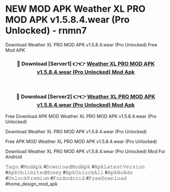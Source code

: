 # NEW MOD APK Weather XL PRO MOD APK v1.5.8.4.wear (Pro Unlocked) - rnmn7
Download Weather XL PRO MOD APK v1.5.8.4.wear (Pro Unlocked) Free Mod APK

<div align="center">
<h3>🔴 Download [Server1] 👉👉 <a href="https://apk-comot.site?title=Weather_XL_PRO_MOD_APK_v1.5.8.4.wear_(Pro_Unlocked)">Weather XL PRO MOD APK v1.5.8.4.wear (Pro Unlocked) Mod Apk</a></h3><br>

<h3>🔴 Download [Server2] 👉👉 <a href="https://apk-comot.site?title=Weather_XL_PRO_MOD_APK_v1.5.8.4.wear_(Pro_Unlocked)">Weather XL PRO MOD APK v1.5.8.4.wear (Pro Unlocked) Mod Apk</a></h3>
</div>


Free Download APK MOD Weather XL PRO MOD APK v1.5.8.4.wear (Pro Unlocked)

Download Weather XL PRO MOD APK v1.5.8.4.wear (Pro Unlocked) 

Free APK MOD Weather XL PRO MOD APK v1.5.8.4.wear (Pro Unlocked) 

Download Weather XL PRO MOD APK v1.5.8.4.wear (Pro Unlocked) Mod For Android

𝚃𝚊𝚐𝚜: #𝙼𝚘𝚍𝙰𝚙𝚔 #𝙳𝚘𝚠𝚗𝚕𝚘𝚊𝚍𝙼𝚘𝚍𝙰𝚙𝚔 #𝙰𝚙𝚔𝙻𝚊𝚝𝚎𝚜𝚝𝚅𝚎𝚛𝚜𝚒𝚘𝚗 #𝙰𝚙𝚔𝚄𝚗𝚕𝚒𝚖𝚒𝚝𝚎𝚍𝙼𝚘𝚗𝚎𝚢 #𝙰𝚙𝚔𝚄𝚗𝚕𝚘𝚌𝚔𝙰𝚕𝚕 #𝙰𝚙𝚔𝙽𝚘𝙰𝚍𝚜 #𝚄𝚗𝚕𝚘𝚌𝚔𝙿𝚛𝚎𝚖𝚒𝚞𝚖 #𝙵𝚘𝚛𝙰𝚗𝚍𝚛𝚘𝚒𝚍 #𝙵𝚛𝚎𝚎𝙳𝚘𝚠𝚗𝚕𝚘𝚊𝚍 #home_design_mod_apk